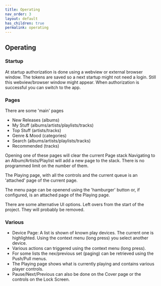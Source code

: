 ```yaml
---
title: Operating
nav_order: 3
layout: default
has_children: true
permalink: operating
---
```

## Operating

### Startup 
At startup authorization is done using a webview or external browser window. The tokens are saved so a next startup might not need a login. Still this webview/browser window might appear. When authorization is successful you can switch to the app.

### Pages
There are some 'main' pages

 * New Releases (albums)
 * My Stuff (albums/artists/playlists/tracks)
 * Top Stuff (artists/tracks)
 * Genre & Mood (categories)
 * Search (albums/artists/playlists/tracks)
 * Recommended (tracks)

Opening one of these pages will clear the current Page stack
Navigating to an Album/Artists/Playlist will add a new page to the stack. There is no programmed limit on the number of them.

The Playing page, with all the controls and the current queue is an 'attached' page of the current page.

The menu page can be openend using the 'hamburger' button or, if configured, is an attached page of the Playing page.

There are some alternative UI options. Left overs from the start of the project. They will probably be removed.

### Various
 * Device Page: A list is shown of known play devices. The current one is highlighted. Using the context menu (long press) you select another device.
 * Various actions can triggered using the context menu (long press).
 * For some lists the nex/previous set (paging) can be retrieved using the Push/Pull menus.
 * The Playing page shows what is currently playing and contains various player controls.
 * Pause/Next/Previous can also be done on the Cover page or the controls on the Lock Screen.

